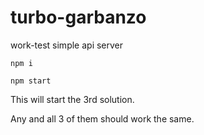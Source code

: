 # turbo-garbanzo
work-test simple api server

`npm i`

`npm start`

This will start the 3rd solution.

Any and all 3 of them should work the same.
